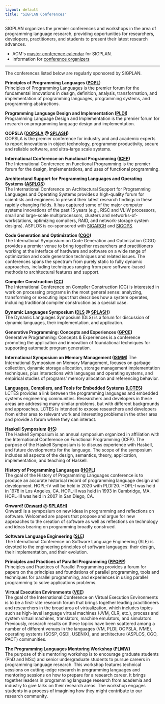 ```yaml
---
layout: default
title: "SIGPLAN Conferences"
---
```

SIGPLAN organizes the
premier conferences and workshops in the area of programming language
research, providing opportunities for researchers, developers,
practitioners, and students to present their latest research
advances.

- ACM's [master conference calendar](http://campus.acm.org/calendar/index.cfm?Sponsor=SIGPLAN)
  for SIGPLAN.
- Information for [conference
  organizers](/Resources/Guidelines/ConferenceOrganizers) 

* * * * *

<!-- (BCP) Is this the correct list of "regularly sponsored" conferences?
      (E.g., should CGO be included?  Should CC?)  How should the list be
      sorted? -->
      
<!-- (AF) What does "regularly" mean? Permanently? If I remember correctly we 
      issued CC a 2-3 year sponsorship to be revisited later. Is that "regular"?
      Also, I don't have a way of checking the list, other than sending an
      email to everyone to report discrepancies. Shall we? -->

The conferences listed below are regularly sponsored by
SIGPLAN. 

**Principles of Programming Languages ([POPL](/Conferences/POPL))**  
Principles of Programming Languages is the premier forum for the
fundamental innovations in design, definition, analysis,
transformation, and implementation of programming languages,
programming systems, and programming abstractions.

**Programming Language Design and Implementation ([PLDI](/Conferences/PLDI))**  
Programming Language Design and Implementation is the premier forum
for research on programming language design and implementation.

**OOPSLA ([OOPSLA](/Conferences/OOPSLA) @ [SPLASH](/Conferences/SPLASH))**  
OOPSLA is the premier conference for industry and and academic
experts to report innovations in object technology, programmer
productivity, secure and reliable software, and ultra-large scale
systems.

**International Conference on Functional Programming ([ICFP](/Conferences/ICFP))**  
The International Conference on Functional Programming is the
premier forum for the design, implementations, and uses of
functional programming.

**Architectural Support for Programming Languages and Operating Systems ([ASPLOS](/Conferences/ASPLOS))**  
The International Conference on Architectural Support for
Programming Languages and Operating Systems provides a high-quality
forum for scientists and engineers to present their latest research
findings in these rapidly changing fields. It has captured some of
the major computer systems innovations of the past 15 years (e.g.,
RISC and VLIW processors, small and large-scale multiprocessors,
clusters and networks-of-workstations, optimizing compilers, RAID,
and network-storage system designs). ASPLOS is co-sponsored with
[SIGARCH](http://www.acm.org/sigs/sigarch/) and
[SIGOPS](http://www.sigops.org/).&#160;

**Code Generation and Optimization ([CGO](http://www.cgo.org))**  
The International Symposium on Code Generation and Optimization
(CGO) provides a premier venue to bring together researchers and
practitioners working at the interface of hardware and software on
a wide range of optimization and code generation techniques and
related issues. The conferences spans the spectrum from purely
static to fully dynamic approaches, including techniques ranging
from pure software-based methods to architectural features and
support.

**Compiler Construction ([CC](https://conf.researchr.org/home/CC-2021))**  
The International Conference on Compiler Construction (CC) is 
interested in work on processing programs in the most general sense: 
analyzing, transforming or executing input that describes how a system 
operates, including traditional compiler construction as a special case.

**Dynamic Languages Symposium ([DLS](/Conferences/DLS) @ [SPLASH](/Conferences/SPLASH))**  
The Dynamic Languages Symposium (DLS) is a forum for discussion of
dynamic languages, their implementation, and application.

**Generative Programming: Concepts and Experiences ([GPCE](http://program-transformation.org/Gpce))**  
Generative Programming: Concepts &amp; Experiences is a conference
promoting the application and innovation of foundational techniques
for supporting automatic program generation.

**International Symposium on Memory Management ([ISMM](/Conferences/ISMM))**
The International Symposium on Memory Management, focuses on
garbage collection, dynamic storage allocation, storage management
implementation techniques, plus interactions with languages and
operating systems, and empirical studies of programs' memory
allocation and referencing behavior.

**Languages, Compilers, and Tools for Embedded Systems&#160;([LCTES](/Conferences/LCTES))**  
LCTES provides a link between the programming languages and
embedded systems engineering communities. Researchers and
developers in these areas are addressing many similar problems, but
with different backgrounds and approaches. LCTES is intended to
expose researchers and developers from either area to relevant work
and interesting problems in the other area and provide a forum
where they can interact.

**Haskell Symposium ([HS](http://www.haskell.org/haskell-symposium/))**  
The Haskell Symposium is an annual symposium organized in
affiliation with the International Conference on Functional
Programming (ICFP). The purpose of the Haskell Symposium is to
discuss experience with Haskell, and future developments for the
language. The scope of the symposium includes all aspects of the
design, semantics, theory, application, implementation, and
teaching of Haskell.

**History of Programming Languages ([HOPL](https://hopl4.sigplan.org/))**  
The goal of the History of Programming Languages conference is to
produce an accurate historical record of programming language
design and development. HOPL-IV will be held in 2020 with PLDI'20.
HOPL-I was held in 1978 in Los Angeles, CA.
HOPL-II was held in 1993 in Cambridge, MA.
HOPL-III was held in 2007 in San Diego, CA.

**Onward! ([Onward](/Conferences/Onward)  @ [SPLASH](/Conferences/SPLASH))**  
Onward! is a symposium on new ideas in programming and reflections on
software. Welcomed are papers that propose and argue for new
approaches to the creation of software as well as reflections on
technology and ideas bearing on programming broadly construed.

**Software Language Engineering ([SLE](http://www.sleconf.org/))**  
The International Conference on Software Language Engineering (SLE) is
devoted to the engineering principles of software languages: their
design, their implementation, and their evolution.

**Principles and Practices of Parallel Programming ([PPOPP](/Conferences/PPOPP))**  
Principles and Practices of Parallel Programming provides a forum
for papers on the principles and foundations of parallel
programming, tools and techniques for parallel programming, and
experiences in using parallel programming to solve applications
problems.

**Virtual Execution Environments ([VEE](/Conferences/VEE))**  
The goal of the International Conference on Virtual Execution
Environments is to be a first-rate research forum that brings
together leading practitioners and researchers in the broad area of
virtualization, which includes topics such as high-level language
virtual machines (JVM, CLR, etc.), process and system virtual
machines, translators, machine emulators, and simulators.
Previously, research results on these topics have been scattered
among a number of different venues in the languages (VM, PLDI,
OOPSLA, IVME), operating systems (SOSP, OSDI, USENIX), and
architecture (ASPLOS, CGO, PACT) communities.

**The Programming Languages Mentoring Workshop ([PLMW](/Conferences/PLMW))**  
The purpose of this mentoring workshop is to encourage graduate
students (PhD and MSc) and senior undergraduate students to pursue
careers in programming language research. This workshop features
technical sessions on cutting-edge research in programming languages
and mentoring sessions on how to prepare for a research career. It
brings together leaders in programming language research from
academia and industry to give talks on their research areas. The
workshop engages students in a process of imagining how they might
contribute to our research community.

